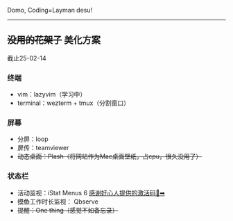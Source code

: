 Domo, Coding=Layman desu!

---

## ~~没用的花架子~~ 美化方案

截止25-02-14

### 终端
- vim：lazyvim（学习中）
- terminal：wezterm + tmux（分割窗口）

### 屏幕
- 分屏：loop
- 屏传：teamviewer 
- ~~动态桌面：Plash（将网站作为Mac桌面壁纸，占cpu，很久没用了）~~

### 状态栏
- 活动监视：iStat Menus 6 [感谢好心人提供的激活码🙏➡](https://zhangzhenfei.github.io/15532194367348.html)
- ~~摸鱼~~工作时长监视： Qbserve
- ~~提醒：One thing（感觉不如备忘录）~~


<!--
**lxr-astro/lxr-astro** is a ✨ _special_ ✨ repository because its `README.md` (this file) appears on your GitHub profile.

Here are some ideas to get you started:

- 🔭 I’m currently working on ...
- 🌱 I’m currently learning ...
- 👯 I’m looking to collaborate on ...
- 🤔 I’m looking for help with ...
- 💬 Ask me about ...
- 📫 How to reach me: ...
- 😄 Pronouns: ...
- ⚡ Fun fact: ...
-->
